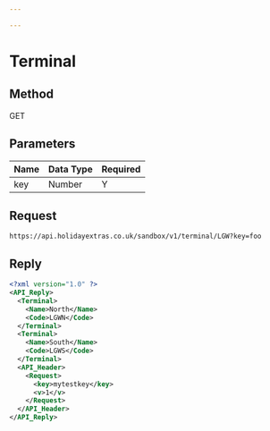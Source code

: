 ```yaml
---

---
```


# Terminal

## Method

GET






## Parameters

 | Name | Data Type | Required |
 | ---- | --------- | -------- |
 | key  | Number    | Y        |




## Request

```
https://api.holidayextras.co.uk/sandbox/v1/terminal/LGW?key=foo
```







## Reply

```xml
<?xml version="1.0" ?>
<API_Reply>
  <Terminal>
    <Name>North</Name>
    <Code>LGWN</Code>
  </Terminal>
  <Terminal>
    <Name>South</Name>
    <Code>LGWS</Code>
  </Terminal>
  <API_Header>
    <Request>
      <key>mytestkey</key>
      <v>1</v>
    </Request>
  </API_Header>
</API_Reply>
```
